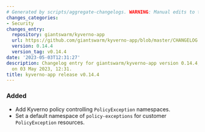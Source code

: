 ```yaml
---
# Generated by scripts/aggregate-changelogs. WARNING: Manual edits to this files will be overwritten.
changes_categories:
- Security
changes_entry:
  repository: giantswarm/kyverno-app
  url: https://github.com/giantswarm/kyverno-app/blob/master/CHANGELOG.md#0144---2023-05-03
  version: 0.14.4
  version_tag: v0.14.4
date: '2023-05-03T12:31:27'
description: Changelog entry for giantswarm/kyverno-app version 0.14.4, published
  on 03 May 2023, 12:31.
title: kyverno-app release v0.14.4
---
```


### Added
- Add Kyverno policy controlling `PolicyException` namespaces.
- Set a default namespace of `policy-exceptions` for customer `PolicyException` resources.
